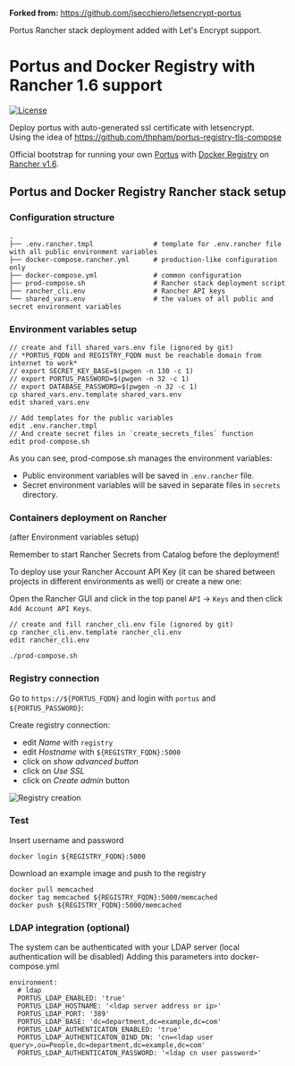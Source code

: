 **Forked from:**
https://github.com/jsecchiero/letsencrypt-portus

Portus Rancher stack deployment added with Let's Encrypt support.

# Portus and Docker Registry with Rancher 1.6 support

[![License](https://img.shields.io/github/license/mgbi/compose-portus.svg?maxAge=8600)]()

Deploy portus with auto-generated ssl certificate with letsencrypt.  
Using the idea of https://github.com/thpham/portus-registry-tls-compose

Official bootstrap for running your own [Portus](http://port.us.org/) with [Docker Registry](https://docs.docker.com/registry/)
on [Rancher v1.6](https://rancher.com/docs/rancher/v1.6/en/).

## Portus and Docker Registry Rancher stack setup

### Configuration structure
```
.
├── .env.rancher.tmpl               # template for .env.rancher file with all public environment variables
├── docker-compose.rancher.yml      # production-like configuration only
├── docker-compose.yml              # common configuration
├── prod-compose.sh                 # Rancher stack deployment script
├── rancher_cli.env                 # Rancher API keys
└── shared_vars.env                 # the values of all public and secret environment variables
```

### Environment variables setup
```
// create and fill shared_vars.env file (ignored by git)
// *PORTUS_FQDN and REGISTRY_FQDN must be reachable domain from internet to work*
// export SECRET_KEY_BASE=$(pwgen -n 130 -c 1)
// export PORTUS_PASSWORD=$(pwgen -n 32 -c 1)
// export DATABASE_PASSWORD=$(pwgen -n 32 -c 1)
cp shared_vars.env.template shared_vars.env
edit shared_vars.env

// Add templates for the public variables
edit .env.rancher.tmpl
// And create secret files in `create_secrets_files` function
edit prod-compose.sh
```
As you can see, prod-compose.sh manages the environment variables:
* Public environment variables will be saved in `.env.rancher` file.
* Secret environment variables will be saved in separate files in `secrets` directory.

### Containers deployment on Rancher
(after Environment variables setup)

Remember to start Rancher Secrets from Catalog before the deployment!

To deploy use your Rancher Account API Key (it can be shared between projects
in different environments as well) or create a new one:

Open the Rancher GUI and click in the top panel `API` → `Keys` and then click
`Add Account API Keys`.
```
// create and fill rancher_cli.env file (ignored by git)
cp rancher_cli.env.template rancher_cli.env
edit rancher_cli.env

./prod-compose.sh
```

### Registry connection
Go to `https://${PORTUS_FQDN}` and login with `portus` and `${PORTUS_PASSWORD}`:

Create registry connection:
- edit _Name_ with `registry`
- edit _Hostname_ with `${REGISTRY_FQDN}:5000`
- click on _show advanced button_
- click on _Use SSL_
- click on _Create admin_ button

![Registry creation](./doc/registry.png)

### Test
Insert username and password
```
docker login ${REGISTRY_FQDN}:5000
```

Download an example image and push to the registry
```
docker pull memcached
docker tag memcached ${REGISTRY_FQDN}:5000/memcached
docker push ${REGISTRY_FQDN}:5000/memcached
```

### LDAP integration (optional)
The system can be authenticated with your LDAP server (local authentication will be disabled)
Adding this parameters into docker-compose.yml

```
environment:
  # ldap
  PORTUS_LDAP_ENABLED: 'true'
  PORTUS_LDAP_HOSTNAME: '<ldap server address or ip>'
  PORTUS_LDAP_PORT: '389'
  PORTUS_LDAP_BASE: 'dc=department,dc=example,dc=com'
  PORTUS_LDAP_AUTHENTICATON_ENABLED: 'true'
  PORTUS_LDAP_AUTHENTICATON_BIND_DN: 'cn=<ldap user query>,ou=People,dc=department,dc=example,dc=com'
  PORTUS_LDAP_AUTHENTICATON_PASSWORD: '<ldap cn user password>'
```
